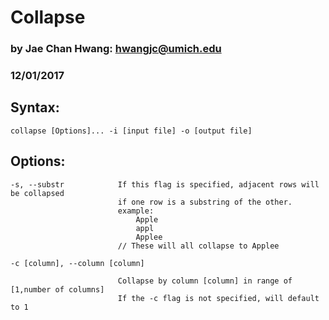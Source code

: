 # Collapse
### by Jae Chan Hwang:	hwangjc@umich.edu
### 12/01/2017

## Syntax:
	
	collapse [Options]... -i [input file] -o [output file]

## Options:

	-s,	--substr			If this flag is specified, adjacent rows will be collapsed
							if one row is a substring of the other.
							example:
								Apple
								appl
								Applee
							// These will all collapse to Applee

	-c [column], --column [column]

							Collapse by column [column] in range of [1,number of columns]
							If the -c flag is not specified, will default to 1
